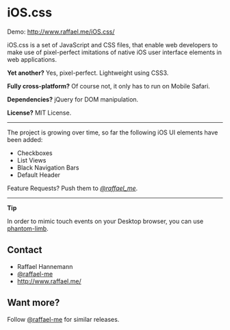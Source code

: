 iOS.css
=======

Demo: http://www.raffael.me/iOS.css/

iOS.css is a set of JavaScript and CSS files, that enable web developers to make use of pixel-perfect imitations of native iOS user interface elements in web applications.

**Yet another?**
Yes, pixel-perfect. Lightweight using CSS3.

**Fully cross-platform?**
Of course not, it only has to run on Mobile Safari.

**Dependencies?**
jQuery for DOM manipulation.

**License?**
MIT License.

---
The project is growing over time, so far the following iOS UI elements have been added:

* Checkboxes
* List Views
* Black Navigation Bars
* Default Header

Feature Requests? Push them to [*@raffael_me*](http://www.twitter.com/raffael_me).

---
**Tip**

In order to mimic touch events on your Desktop browser, you can use [phantom-limb](https://github.com/brian-c/phantom-limb).

## Contact

* Raffael Hannemann
* [@raffael-me](http://www.twitter.com/raffael-me/)
* http://www.raffael.me/

## Want more?

Follow [@raffael-me](http://www.twitter.com/raffael-me/) for similar releases.
